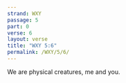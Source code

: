 ```yaml
---
strand: WXY
passage: 5
part: 0
verse: 6
layout: verse
title: "WXY 5:6"
permalink: /WXY/5/6/
---
```

We are physical creatures, me and you.
